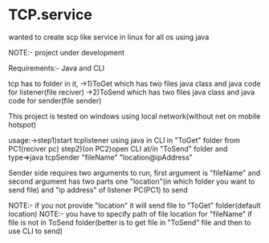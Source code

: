 # TCP.service
wanted to create scp like service in linux for all os using java

NOTE:- project under development 

Requirements:- Java and CLI

tcp has to folder in it,
->1)ToGet
    which has two files java class and java code for listener(file reciver)
->2)ToSend
    which has two files java class and java code for sender(file sender)
    
This project is tested on windows using local network(without net on mobile hotspot)

usage:->step1)start tcplistener using java in CLI in "ToGet" folder from PC1(reciver pc)
        step2)(on PC2)open CLI at/in "ToSend" folder and type=>java tcpSender "fileName" "location@ipAddress" 
        
Sender side requires two arguments to run, first argument is "fileName" and second argument has two parts one "location"(in which folder you want to send file) and "ip address" of listener PC(PC1) to send

NOTE:- if you not provide "location" it will send file to "ToGet" folder(default location)
NOTE:- you have to specify path of file location for "fileName" if file is not in ToSend folder(better is to get file in "ToSend" file and then to use CLI to send)

